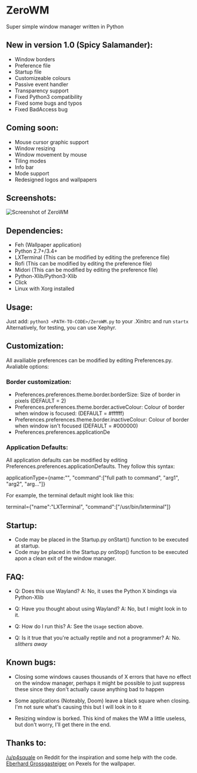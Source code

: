 # ZeroWM
Super simple window manager written in Python

## New in version 1.0 (Spicy Salamander):

- Window borders
- Preference file
- Startup file
- Customizeable colours
- Passive event handler
- Transparency support
- Fixed Python3 compatibility
- Fixed some bugs and typos
- Fixed BadAccess bug

## Coming soon:

- Mouse cursor graphic support
- Window resizing 
- Window movement by mouse
- Tiling modes
- Info bar
- Mode support
- Redesigned logos and wallpapers

## Screenshots:

![Screenshot of ZeroWM](https://i.redd.it/i35szxp7o7wz.png)

## Dependencies:

- Feh (Wallpaper application)
- Python 2.7+/3.4+
- LXTerminal (This can be modified by editing the preference file)
- Rofi (This can be modified by editing the preference file)
- Midori (This can be modified by editing the preference file)
- Python-Xlib/Python3-Xlib
- Click
- Linux with Xorg installed


## Usage:
Just add: `python3 <PATH-TO-CODE>/ZeroWM.py` to your .Xinitrc and run `startx`
Alternatively, for testing, you can use Xephyr.

## Customization:
All availiable preferences can be modified by editing Preferences.py. Avaliable options:

### Border customization:

- Preferences.preferences.theme.border.borderSize: Size of border in pixels (DEFAULT = 2)
- Preferences.preferences.theme.border.activeColour: Colour of border when window is focused: (DEFAULT = #ffffff)
- Preferences.preferences.theme.border.inactiveColour: Colour of border when window isn't focused (DEFAULT = #000000)
- Preferences.preferences.applicationDe

### Application Defaults:

All application defaults can be modified by editing Preferences.preferences.applicationDefaults. They follow this syntax:

applicationType={name:"<name of command>", "command":["full path to command", "arg1", "arg2", "arg..."]}
  
For example, the terminal default might look like this:

terminal={"name":"LXTerminal", "command":["/usr/bin/lxterminal"]}

## Startup:

- Code may be placed in the Startup.py onStart() function to be executed at startup.
- Code may be placed in the Startup.py onStop() function to be executed apon a clean exit of the window manager.

## FAQ:

- Q: Does this use Wayland?
  A: No, it uses the Python X bindings via Python-Xlib
  
- Q: Have you thought about using Wayland?
  A: No, but I might look in to it.
  
- Q: How do I run this?
  A: See the `Usage` section above.
  
 - Q: Is it true that you're actually reptile and not a programmer?
   A: No. *slithers away*

## Known bugs:

- Closing some windows causes thousands of X errors that have no effect on the window manager, perhaps it might be possible to just suppress these since they don't actually cause anything bad to happen

- Some applications (Noteably, Doom) leave a black square when closing. I'm not sure what's causing this but I will look in to it

- Resizing window is borked. This kind of makes the WM a little useless, but don't worry, I'll get there in the end.

## Thanks to:

[/u/p4squale](https://reddit.com/u/p4squale) on Reddit for the inspiration and some help with the code. 
[Eberhard Grossgasteiger](https://www.pexels.com/u/eberhardgross/) on Pexels for the wallpaper.
